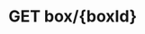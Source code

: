 #  GET box/{boxId}

<api-endpoint openapi-path="../../../src/main/resources/backend_flashpomo-openapi.yaml" method="GET" endpoint="/box/{boxId}"/>
